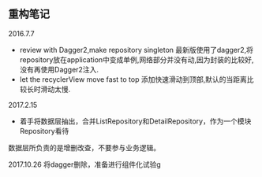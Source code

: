 ## 重构笔记
2016.7.7

- review with Dagger2,make repository singleton
最新版使用了dagger2,将repository放在application中变成单例,网络部分并没有动,因为封装的比较好,没有再使用Dagger2注入.
- let the recyclerView move fast to top
添加快速滑动到顶部,默认的当距离比较长时滑动太慢.


2017.2.15
- 着手将数据层抽出，合并ListRepository和DetailRepository，作为一个模块Repository看待

数据层所负责的是增删改查，不要参与业务逻辑。


2017.10.26
将dagger删除，准备进行组件化试验g
